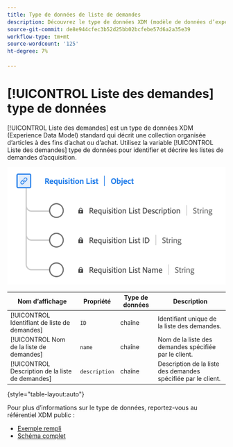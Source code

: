 ```yaml
---
title: Type de données de liste de demandes
description: Découvrez le type de données XDM (modèle de données d’expérience de liste de demandes).
source-git-commit: de8e944cfec3b52d25bb02bcfebe57d6a2a35e39
workflow-type: tm+mt
source-wordcount: '125'
ht-degree: 7%

---
```


# [!UICONTROL Liste des demandes] type de données

[!UICONTROL Liste des demandes] est un type de données XDM (Experience Data Model) standard qui décrit une collection organisée d’articles à des fins d’achat ou d’achat. Utilisez la variable [!UICONTROL Liste des demandes] type de données pour identifier et décrire les listes de demandes d’acquisition.

![Un diagramme de [!UICONTROL Liste des demandes] type de données.](../images/data-types/requisition-list.png)

| Nom d’affichage | Propriété | Type de données | Description |
|---------------------------|-------------------|-----------|--------------------------------------------------|
| [!UICONTROL Identifiant de liste de demandes] | `ID` | chaîne | Identifiant unique de la liste des demandes. |
| [!UICONTROL Nom de la liste de demandes] | `name` | chaîne | Nom de la liste des demandes spécifiée par le client. |
| [!UICONTROL Description de la liste de demandes] | `description` | chaîne | Description de la liste des demandes spécifiée par le client. |

{style="table-layout:auto"}

Pour plus d’informations sur le type de données, reportez-vous au référentiel XDM public :

* [Exemple rempli](https://github.com/adobe/xdm/blob/master/components/datatypes/requisitionlist.example.1.json)
* [Schéma complet](https://github.com/adobe/xdm/blob/master/components/datatypes/requisitionlist.schema.json)

